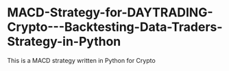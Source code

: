 # MACD-Strategy-for-DAYTRADING-Crypto---Backtesting-Data-Traders-Strategy-in-Python
This is a MACD strategy written in Python for Crypto 
